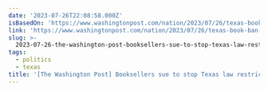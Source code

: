 ```yaml
---
date: '2023-07-26T22:08:58.000Z'
isBasedOn: 'https://www.washingtonpost.com/nation/2023/07/26/texas-book-ban-law-challenged'
link: 'https://www.washingtonpost.com/nation/2023/07/26/texas-book-ban-law-challenged'
slug: >-
  2023-07-26-the-washington-post-booksellers-sue-to-stop-texas-law-restricting-sexual
tags:
  - politics
  - texas
title: '[The Washington Post] Booksellers sue to stop Texas law restricting ‘sexual'
---
```



